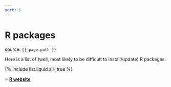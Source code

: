 ```yaml
---
sort: 5
---
```


# R packages

source: `{{ page.path }}`

Here is a list of (well, most likely to be difficult to install/update) R packages.

{% include list.liquid all=true %}

:star: **[R website](https://www.r-project.org/)**
